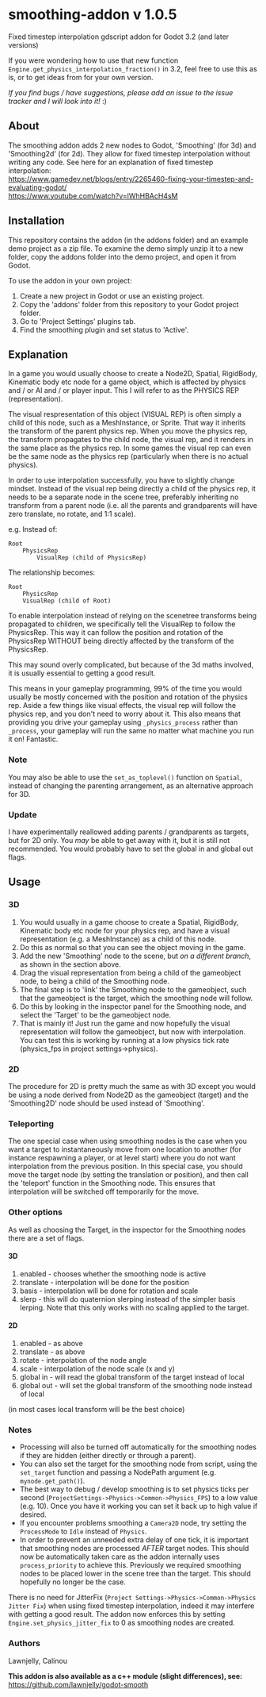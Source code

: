 # smoothing-addon v 1.0.5
Fixed timestep interpolation gdscript addon for Godot 3.2 (and later versions)

If you were wondering how to use that new function `Engine.get_physics_interpolation_fraction()` in 3.2, feel free to use this as is, or to get ideas from for your own version. 

_If you find bugs / have suggestions, please add an issue to the issue tracker and I will look into it!_ :)

## About
The smoothing addon adds 2 new nodes to Godot, 'Smoothing' (for 3d) and 'Smoothing2d' (for 2d). They allow for fixed timestep interpolation without writing any code. See here for an explanation of fixed timestep interpolation:<br/>
https://www.gamedev.net/blogs/entry/2265460-fixing-your-timestep-and-evaluating-godot/
<br/>
https://www.youtube.com/watch?v=lWhHBAcH4sM

## Installation

This repository contains the addon (in the addons folder) and an example demo project as a zip file. To examine the demo simply unzip it to a new folder, copy the addons folder into the demo project, and open it from Godot.

To use the addon in your own project:
1. Create a new project in Godot or use an existing project.
2. Copy the 'addons' folder from this repository to your Godot project folder.
3. Go to 'Project Settings' plugins tab.
4. Find the smoothing plugin and set status to 'Active'.

## Explanation
In a game you would usually choose to create a Node2D, Spatial, RigidBody, Kinematic body etc node for a game object, which is affected by physics and / or AI and / or player input. This I will refer to as the PHYSICS REP (representation).

The visual respresentation of this object (VISUAL REP) is often simply a child of this node, such as a MeshInstance, or Sprite. That way it inherits the transform of the parent physics rep. When you move the physics rep, the transform propagates to the child node, the visual rep, and it renders in the same place as the physics rep. In some games the visual rep can even be the same node as the physics rep (particularly when there is no actual physics).

In order to use interpolation successfully, you have to slightly change mindset. Instead of the visual rep being directly a child of the physics rep, it needs to be a separate node in the scene tree, preferably inheriting no transform from a parent node (i.e. all the parents and grandparents will have zero translate, no rotate, and 1:1 scale).

e.g. Instead of:
```
Root
    PhysicsRep
        VisualRep (child of PhysicsRep)
```
The relationship becomes:
```
Root
    PhysicsRep
    VisualRep (child of Root)
```
To enable interpolation instead of relying on the scenetree transforms being propagated to children, we specifically tell the VisualRep to follow the PhysicsRep. This way it can follow the position and rotation of the PhysicsRep WITHOUT being directly affected by the transform of the PhysicsRep.

This may sound overly complicated, but because of the 3d maths involved, it is usually essential to getting a good result.

This means in your gameplay programming, 99% of the time you would usually be mostly concerned with the position and rotation of the physics rep. Aside a few things like visual effects, the visual rep will follow the physics rep, and you don't need to worry about it. This also means that providing you drive your gameplay using `_physics_process` rather than `_process`, your gameplay will run the same no matter what machine you run it on! Fantastic.

### Note
You may also be able to use the `set_as_toplevel()` function on `Spatial`, instead of changing the parenting arrangement, as an alternative approach for 3D.

### Update
I have experimentally reallowed adding parents / grandparents as targets, but for 2D only. You *may* be able to get away with it, but it is still not recommended. You would probably have to set the global in and global out flags.

## Usage

### 3D
1. You would usually in a game choose to create a Spatial, RigidBody, Kinematic body etc node for your physics rep, and have a visual representation (e.g. a MeshInstance) as a child of this node.
2. Do this as normal so that you can see the object moving in the game.
3. Add the new 'Smoothing' node to the scene, but _on a different branch_, as shown in the section above.
4. Drag the visual representation from being a child of the gameobject node, to being a child of the Smoothing node.
5. The final step is to 'link' the Smoothing node to the gameobject, such that the gameobject is the target, which the smoothing node will follow.
6. Do this by looking in the inspector panel for the Smoothing node, and select the 'Target' to be the gameobject node.
7. That is mainly it! Just run the game and now hopefully the visual representation will follow the gameobject, but now with interpolation. You can test this is working by running at a low physics tick rate (physics_fps in project settings->physics).

### 2D
The procedure for 2D is pretty much the same as with 3D except you would be using a node derived from Node2D as the gameobject (target) and the 'Smoothing2D' node should be used instead of 'Smoothing'.

### Teleporting
The one special case when using smoothing nodes is the case when you want a target to instantaneously move from one location to another (for instance respawning a player, or at level start) where you do not want interpolation from the previous position. In this special case, you should move the target node (by setting the translation or position), and then call the 'teleport' function in the Smoothing node. This ensures that interpolation will be switched off temporarily for the move.

### Other options
As well as choosing the Target, in the inspector for the Smoothing nodes there are a set of flags.

#### 3D
1. enabled - chooses whether the smoothing node is active
2. translate - interpolation will be done for the position
3. basis - interpolation will be done for rotation and scale
4. slerp - this will do quaternion slerping instead of the simpler basis lerping. Note that this only works with no scaling applied to the target.

#### 2D
1. enabled - as above
2. translate - as above
3. rotate - interpolation of the node angle
4. scale - interpolation of the node scale (x and y)
5. global in - will read the global transform of the target instead of local
6. global out - will set the global transform of the smoothing node instead of local

(in most cases local transform will be the best choice)

### Notes

* Processing will also be turned off automatically for the smoothing nodes if they are hidden (either directly or through a parent).
* You can also set the target for the smoothing node from script, using the `set_target` function and passing a NodePath argument (e.g. `mynode.get_path()`).
* The best way to debug / develop smoothing is to set physics ticks per second (`ProjectSettings->Physics->Common->Physics_FPS`) to a low value (e.g. 10). Once you have it working you can set it back up to high value if desired.
* If you encounter problems smoothing a `Camera2D` node, try setting the `ProcessMode` to `Idle` instead of `Physics`.
* In order to prevent an unneeded extra delay of one tick, it is important that smoothing nodes are processed _AFTER_ target nodes. This should now be automatically taken care as the addon internally uses `process_priority` to achieve this. Previously we required smoothing nodes to be placed lower in the scene tree than the target. This should hopefully no longer be the case.

There is no need for JitterFix (`Project Settings->Physics->Common->Physics Jitter Fix`) when using fixed timestep interpolation, indeed it may interfere with getting a good result. The addon now enforces this by setting `Engine.set_physics_jitter_fix` to 0 as smoothing nodes are created.

### Authors
Lawnjelly, Calinou

__This addon is also available as a c++ module (slight differences), see:__
https://github.com/lawnjelly/godot-smooth
